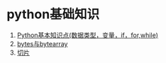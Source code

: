 
# python基础知识  
1. [Python基本知识点(数据类型，变量，if，for,while)](python基本知识/Python基本知识点(数据类型，变量，if，for%2Cwhile).md)  
2. [bytes与bytearray](python基本知识/bytes与bytearray.md)  
3. [切片](python基本知识/切片.md)  


